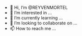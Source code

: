 - 👋 Hi, I’m @REYVENMORTEL
- 👀 I’m interested in ...
- 🌱 I’m currently learning ...
- 💞️ I’m looking to collaborate on ...
- 📫 How to reach me ...

<!---
REYVENMORTEL/REYVENMORTEL is a ✨ special ✨ repository because its `README.md` (this file) appears on your GitHub profile.
You can click the Preview link to take a look at your changes.
--->
